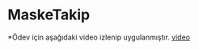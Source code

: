 # MaskeTakip

*Ödev için aşağıdaki video izlenip uygulanmıştır.
[video](https://www.youtube.com/watch?v=2EkMrrX9sYY&list=PLqG356ExoxZWfcrBP53Njxir4a-OgqRki&index=5)

